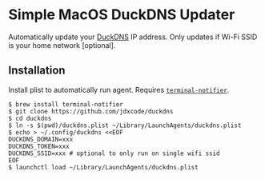 # Simple MacOS DuckDNS Updater

Automatically update your [DuckDNS](https://www.duckdns.org/) IP address. Only updates if Wi-Fi SSID is your home network [optional].

## Installation

Install plist to automatically run agent. Requires [`terminal-notifier`](https://github.com/julienXX/terminal-notifier).

```sh-session
$ brew install terminal-notifier
$ git clone https://github.com/jdxcode/duckdns
$ cd duckdns
$ ln -s $(pwd)/duckdns.plist ~/Library/LaunchAgents/duckdns.plist
$ echo > ~/.config/duckdns <<EOF
DUCKDNS_DOMAIN=xxx
DUCKDNS_TOKEN=xxx
DUCKDNS_SSID=xxx # optional to only run on single wifi ssid
EOF
$ launchctl load ~/Library/LaunchAgents/duckdns.plist
```
